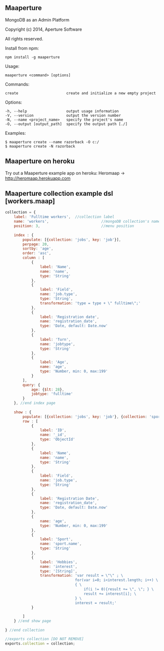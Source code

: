 Maaperture
-------------
MongoDB as an Admin Platform

Copyright (c) 2014, Aperture Software

All rights reserved.

Install from npm:

	npm install -g maaperture
	
Usage: 
	
	maaperture <command> [options]

Commands:

	create                 		create and initialize a new empty project

Options:

	-h, --help                  output usage information
	-V, --version               output the version number
	-N, --name <project_name>   specify the project's name
	-O, --output [output_path]  specify the output path [./]

Examples:

	$ maaperture create --name razorback -O c:/
	$ maaperture create -N razorback
	
Maaperture on heroku
-------------
Try out a Maaperture example app on heroku:
Heromaap -> http://heromaap.herokuapp.com
	
Maaperture collection example dsl [workers.maap]
-------------

```  javascript
collection = {
	label: 'Fulltime workers', 	//collection label
	name: 'workers',						//mongoDB collection's name
	position: 3, 							//menu position
	
	index : {
		populate: [{collection: 'jobs', key: 'job'}],
		perpage: 20,
		sortby: 'age',
		order: 'asc',
		column : [
			{	
				label: 'Name',
				name: 'name',
				type: 'String'
			},
			{	
				label: 'Field',
				name: 'job.type',
				type: 'String',
				transformation: 'type = type + \" fulltime\";'
			},
			{	
				label: 'Registration date',
				name: 'registration_date',
				type: 'Date, default: Date.now'
			},
			{	
				label: 'Turn',
				name: 'jobtype',
				type: 'String'
			},
			{	
				label: 'Age',
				name: 'age',
				type: 'Number, min: 0, max:199'
			}
		],
		query: {
			age: {$lt: 28},
			jobtype: 'fulltime'
		}
	}, //end index page
	
	show : {
		populate: [{collection: 'jobs', key: 'job'}, {collection: 'sports', key: 'sport'}],
		row : [
			{
				label: 'ID',
				name: '_id',
				type: 'ObjectId'
			},
			{	
				label: 'Name',
				name: 'name',
				type: 'String'
			},
			{	
				label: 'Field',
				name: 'job.type',
				type: 'String'
			},
			{	
				label: 'Registration Date',
				name: 'registration_date',
				type: 'Date, default: Date.now'
			},
			{	
				name: 'age',
				type: 'Number, min: 0, max:199'
			},
			{	
				label: 'Sport',
				name: 'sport.name',
				type: 'String'
			},
			{
				label: 'Hobbies',
				name: 'interest',
				type: '[String]',
				transformation: 'var result = \"\" ; \
								for(var i=0; i<interest.length; i++) \
								{ \
									if(i != 0){result += \", \"; } \
									result += interest[i]; \
								} \
								interest = result;'
			}
			
		]
	} //end show page
	
} //end collection	

//exports collection [DO NOT REMOVE]
exports.collection = collection;
```
